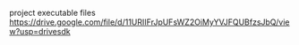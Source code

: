 project executable files
https://drive.google.com/file/d/11URIIFrJpUFsWZ2OiMyYVJFQUBfzsJbQ/view?usp=drivesdk
